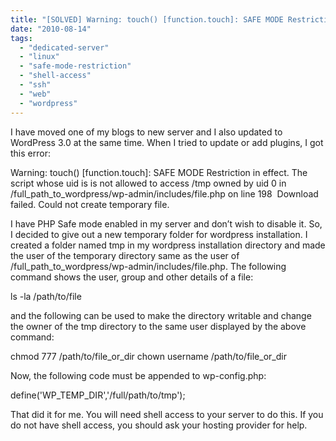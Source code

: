 ```yaml
---
title: "[SOLVED] Warning: touch() [function.touch]: SAFE MODE Restriction in effect. The script whose uid is  is not allowed to access /tmp owned by uid 0 in /full_path/wp-admin/includes/file.php on line 198"
date: "2010-08-14"
tags: 
  - "dedicated-server"
  - "linux"
  - "safe-mode-restriction"
  - "shell-access"
  - "ssh"
  - "web"
  - "wordpress"
---
```


I have moved one of my blogs to new server and I also updated to WordPress 3.0 at the same time. When I tried to update or add plugins, I got this error:

Warning: touch() \[function.touch\]: SAFE MODE Restriction in effect. The script whose uid is  is not allowed to access /tmp owned by uid 0 in /full\_path\_to\_wordpress/wp-admin/includes/file.php on line 198 
Download failed. Could not create temporary file.

I have PHP Safe mode enabled in my server and don’t wish to disable it. So, I decided to give out a new temporary folder for wordpress installation. I created a folder named tmp in my wordpress installation directory and made the user of the temporary directory same as the user of /full\_path\_to\_wordpress/wp-admin/includes/file.php. The following command shows the user, group and other details of a file:

ls -la /path/to/file

and the following can be used to make the directory writable and change the owner of the tmp directory to the same user displayed by the above command:

chmod 777 /path/to/file\_or\_dir
chown username /path/to/file\_or\_dir

Now, the following code must be appended to wp-config.php:

define('WP\_TEMP\_DIR','/full/path/to/tmp');

That did it for me. You will need shell access to your server to do this. If you do not have shell access, you should ask your hosting provider for help.

